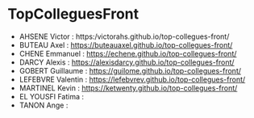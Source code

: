 # TopColleguesFront

* AHSENE Victor : https:/victorahs.github.io/top-collegues-front/
* BUTEAU Axel :  https://buteauaxel.github.io/top-collegues-front/
* CHENE Emmanuel : https://echene.github.io/top-collegues-front/
* DARCY Alexis :  https://alexisdarcy.github.io/top-collegues-front/
* GOBERT Guillaume : https://guilome.github.io/top-collegues-front/
* LEFEBVRE Valentin : https://lefebvrev.github.io/top-collegues-front/
* MARTINEL Kevin :  https://ketwenty.github.io/top-collegues-front/
* EL YOUSFI	Fatima :
* TANON	Ange : 
